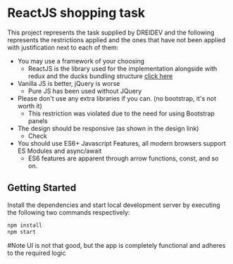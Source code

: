 # ReactJS shopping task

This project represents the task supplied by DREIDEV and the following represents the restrictions applied and the ones that have not been applied with justification next to each of them:
* You may use a framework of your choosing 
  * ReactJS is the library used for the implementation alongside with redux and the ducks bundling structure [click here](https://github.com/erikras/ducks-modular-redux)
* Vanilla JS is better, jQuery is worse
  * Pure JS has been used without JQuery
* Please don't use any extra libraries if you can. (no bootstrap, it's not worth it)
  * This restriction was violated due to the need for using Bootstrap panels
* The design should be responsive (as shown in the design link)
  * Check 
* You should use ES6+ Javascript Features, all modern browsers support ES Modules and async/await
  * ES6 features are apparent through arrow functions, const, and so on.
  
## Getting Started

Install the dependencies and start local development server by executing the following two commands respectively:


```sh
npm install 
npm start
```

#Note
UI is not that good, but the app is completely functional and adheres to the required logic